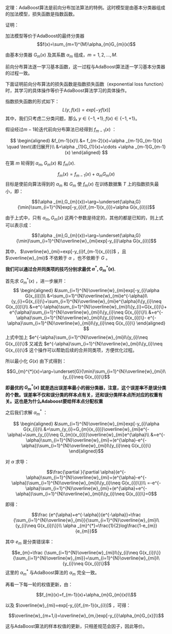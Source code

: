 定理：AdaBoost算法是前向分布加法算法的特例。这时模型是由基本分类器组成的加法模型，损失函数是指数函数。

证明：

加法模型等价于AdaBoost的最终分类器
$$f(x)=\sum_{m=1}^{M}\alpha_{m}G_{m}(x)$$

由基本分类器 $G_{m}(x)$ 及其系数 $\alpha _{m}$ 组成，$m=1,2,...,M$. 

前向分布算法逐一学习基本函数，这一过程与AdaBoost算法逐一学习基本分类器的过程一致。

下面证明前向分布算法的损失函数是指数损失函数（exponential loss function）时，其学习的具体操作等价于AdaBoost算法学习的具体操作。

指数损失函数的形式如下：
$$L(y,f(x))=exp[-yf(x)]$$
其中，我们只考虑二分类问题，那么 $y \in \{-1,+1\},f(x) \in \{-1,+1\}$。

假设经过$m-1$轮迭代前向分布算法已经得到 $f_{m-1}(x)$ ：

$$
\begin{aligned}
&f_{m-1}(x)\\
&= f_{m-2}(x)+\alpha _{m-1}G_{m-1}(x) \quad \text{递归展开}\\
&=\alpha _{1}G_{1}(x)+\cdots +\alpha _{m-1}G_{m-1}(x)
\end{aligned}
$$

在第 $m$ 轮得到 $\alpha _{m},G_{m}(x)$ 和 $f_{m}(x)$.

$$f_{m}(x)=f_{m-1}(x)+\alpha _{m}G_{m}(x)$$
目标是使前向算法得到的 $\alpha_{m}$ 和 $G_{m}$ 使 $f_{m}(x)$ 在训练数据集 $T$ 上的指数损失最小，即：

$$(\alpha _{m},G_{m}(x))=\arg~\underset{\alpha,G}{\min}\sum_{i=1}^{N}exp[-y_{i}(f_{m-1}(x_{i})+\alpha G(x_{i}))]$$

由于上式中，只有 $\alpha_{m},G_{m}(x)$ 这两个参数是待定的，其他的都是已知的，则上式可以表示成：

$$(\alpha _{m},G_{m}(x))=\arg~\underset{\alpha,G}{\min}\sum_{i=1}^{N}\overline{w}_{mi}exp[-y_{i}\alpha G(x_{i})]$$

其中， $\overline{w}_{mi}=exp[-y_{i}f_{m-1}(x_{i})]$ ，且 $\overline{w}_{mi}$ 不依赖于 $\alpha$ ，也不依赖于 $G$ 。

**我们可以通过合并同类项的技巧分别求最优 $\alpha^*, G_{m}^{*}(x)$.**

首先求 $G_{m}^{*}(x)$ ，进一步展开：
 $$
 \begin{aligned}
 &\sum_{i=1}^{N}\overline{w}_{mi}exp[-y_{i}\alpha G(x_{i})]\\
 &=\sum_{i=1}^{N}\overline{w}_{mi}e^{-\alpha}I\{y_{i}=G(x_{i})\}+\sum_{i=1}^{N}\overline{w}_{mi}e^{\alpha}I\{y_{i}\neq G(x_{i})\}\\
 &=e^{-\alpha}\sum_{i=1}^{N}\overline{w}_{mi}I\{y_{i}=G(x_{i})\}+
 e^{\alpha}\sum_{i=1}^{N}\overline{w}_{mi}I\{y_{i}\neq G(x_{i})\}\\
 &+e^{-\alpha}\sum_{i=1}^{N}\overline{w}_{mi}I\{y_{i}\neq G(x_{i})\}-
 e^{-\alpha}\sum_{i=1}^{N}\overline{w}_{mi}I\{y_{i}\neq G(x_{i})\}
 \end{aligned}
 $$
上式中加上 $e^{-\alpha}\sum_{i=1}^{N}\overline{w}_{mi}I\{y_{i}\neq G(x_{i})\}$ 又减去 $e^{-\alpha}\sum_{i=1}^{N}\overline{w}_{mi}I\{y_{i}\neq G(x_{i})\}$ 这个操作可以帮助后续的合并同类项，方便优化过程。


所以最小化 $G(x)$ 由下式得到：

$$G_{m}^{*}(x)=\arg~\underset{G}{\min}\sum_{i=1}^{N}\overline{w}_{mi}I\{y_{i}\neq G(x_{i})\}$$

**即最优的 $G_{m}^{*}(x)$ 就是选出误差率最小的弱分类器，注意，这个误差率不是误分类的个数。误差率不仅和误分类的样本点有关，还和误分类样本点所对应的权重有关。这也是为什么Adaboost要给样本点分配权重**


之后我们求解 $\alpha _{m}^{*}$ ：

$$
\begin{aligned}
&\sum_{i=1}^{N}\overline{w}_{mi}exp[-y_{i}\alpha G(x_{i})\\
&=\sum_{y_{i}=G_{m}(x_{i})}\overline{w}_{mi}e^{-\alpha}+\sum_{y_{i}\neq G_{m}(x_{i})}\overline{w}_{mi}e^{\alpha}\\
&=e^{-\alpha}\sum_{i=1}^{N}\overline{w}_{mi}+(e^{\alpha}-e^{-\alpha})\sum_{i=1}^{N}\overline{w}_{mi}I\{y_{i}\neq G(x_{i})\}
\end{aligned}$$

对 $\alpha$ 求导：

$$\frac{\partial }{\partial \alpha}(e^{-\alpha}\sum_{i=1}^{N}\overline{w}_{mi}+(e^{\alpha}-e^{-\alpha})\sum_{i=1}^{N}\overline{w}_{mi}I\{y_{i}\neq G(x_{i})\})\\
=-e^{-\alpha}\sum_{i=1}^{N}\overline{w}_{mi}+(e^{\alpha}+e^{-\alpha})\sum_{i=1}^{N}\overline{w}_{mi}I\{y_{i}\neq G(x_{i})\}=0$$

即得：

$$\frac {e^{\alpha}+e^{-\alpha}}{e^{-\alpha}}=\frac {\sum_{i=1}^{N}\overline{w}_{mi}}{\sum_{i=1}^{N}\overline{w}_{mi}I\{y_{i}\neq G(x_{i})\}}\\
\alpha _{m}^{*}=\frac{1}{2}log\frac{1-e_{m}}{e_{m}}$$

其中 $e_{m}$ 是分类错误率：

$$e_{m}=\frac {\sum_{i=1}^{N}\overline{w}_{mi}I\{y_{i}\neq G(x_{i})\}}{\sum_{i=1}^{N}\overline{w}_{mi}}=\sum_{i=1}^{N}\overline{w}_{mi}I\{y_{i}\neq G(x_{i})\}$$
这里的 $\alpha_{m}^{*}$ 与AdaBoost算法的 $\alpha _{m}$ 完全一致。

再看一下每一轮的权值更新，由：

$$f_{m}(x)=f_{m-1}(x)+\alpha_{m}G_{m}(x)\\$$

以及 $\overline{w}_{mi}=exp[-y_{i}f_{m-1}(x_{i})]$ ，可得：

$$\overline{w}_{m+1,i}=\overline{w}_{m,i}exp[-y_{i}\alpha_{m}G_{x}]\\$$

这与AdaBoost算法的样本权值的更新，只相差规范会因子，因此等价。